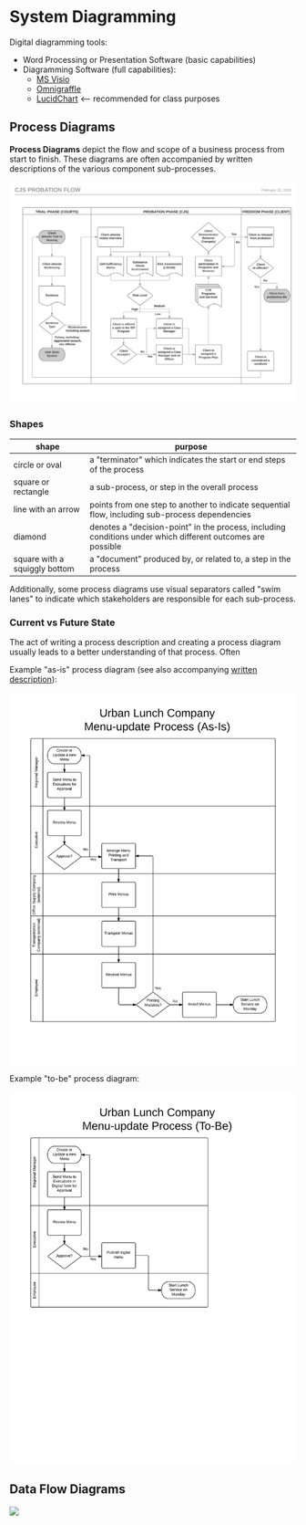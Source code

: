 # System Diagramming

Digital diagramming tools:

  + Word Processing or Presentation Software (basic capabilities)
  + Diagramming Software (full capabilities):
     + [MS Visio](https://products.office.com/en-us/visio/flowchart-software)
     + [Omnigraffle](https://www.omnigroup.com/omnigraffle)
     + [LucidChart](https://www.lucidchart.com/) <-- recommended for class purposes

## Process Diagrams

**Process Diagrams** depict the flow and scope of a business process from start to finish. These diagrams are often accompanied by written descriptions of the various component sub-processes.

![](img/slc-probation-process-diagram.png)

### Shapes

shape | purpose
--- | ---
circle or oval | a "terminator" which indicates the start or end steps of the process
square or rectangle | a sub-process, or step in the overall process
line with an arrow | points from one step to another to indicate sequential flow, including sub-process dependencies
diamond | denotes a "decision-point" in the process, including conditions under which different outcomes are possible
square with a squiggly bottom | a "document" produced by, or related to, a step in the process

Additionally, some process diagrams use visual separators called "swim lanes" to indicate which stakeholders are responsible for each sub-process.

### Current vs Future State

The act of writing a process description and creating a process diagram usually leads to a better understanding of that process. Often

Example "as-is" process diagram (see also accompanying [written description](https://github.com/prof-rossetti/salad-system-requirements/blob/master/requirements/business-processes/menu-update-process.md)):

![](img/lunch-menu-update-process-diagram-as-is.png)

Example "to-be" process diagram:

![](img/lunch-menu-update-process-diagram-to-be.png)

## Data Flow Diagrams

![](img/example-data-flow-diagram.png)

